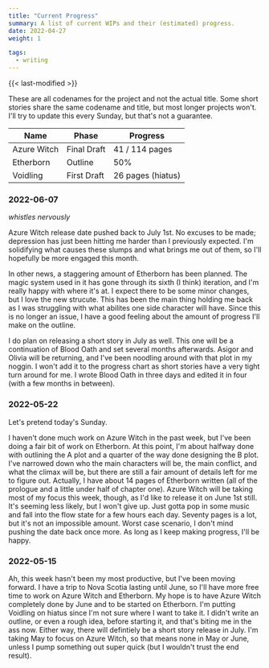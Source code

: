 ```yaml
---
title: "Current Progress"
summary: A list of current WIPs and their (estimated) progress.
date: 2022-04-27
weight: 1

tags:
  - writing
---
```


{{< last-modified >}}

These are all codenames for the project and not the actual title.  Some short stories share the same codename and title, but most longer projects won't.  I'll try to update this every Sunday, but that's not a guarantee.

| Name        | Phase       | Progress          |
| ----------- | ----------- | ----------------- |
| Azure Witch | Final Draft | 41 / 114 pages    |
| Etherborn   | Outline     | 50%               |
| Voidling    | First Draft | 26 pages (hiatus) |

### 2022-06-07

*whistles nervously*

Azure Witch release date pushed back to July 1st.  No excuses to be made; depression has just been hitting me harder than I previously expected.  I'm solidifying what causes these slumps and what brings me out of them, so I'll hopefully be more engaged this month.

In other news, a staggering amount of Etherborn has been planned.  The magic system used in it has gone through its sixth (I think) iteration, and I'm really happy with where it's at.  I expect there to be some minor changes, but I love the new strucute.  This has been the main thing holding me back as I was struggling with what abilites one side character will have.  Since this is no longer an issue, I have a good feeling about the amount of progress I'll make on the outline.

I do plan on releasing a short story in July as well.  This one will be a continuation of Blood Oath and set several months afterwards.  Asigor and Olivia will be returning, and I've been noodling around with that plot in my noggin.  I won't add it to the progress chart as short stories have a very tight turn around for me.  I wrote Blood Oath in three days and edited it in four (with a few months in between).

### 2022-05-22

Let's pretend today's Sunday.

I haven't done much work on Azure Witch in the past week, but I've been doing a fair bit of work on Etherborn.  At this point, I'm about halfway done with outlining the A plot and a quarter of the way done designing the B plot.  I've narrowed down who the main characters will be, the main conflict, and what the climax will be, but there are still a fair amount of details left for me to figure out.  Actually, I have about 14 pages of Etherborn written (all of the prologue and a little under half of chapter one).  Azure Witch will be taking most of my focus this week, though, as I'd like to release it on June 1st still.  It's seeming less likely, but I won't give up.  Just gotta pop in some music and fall into the flow state for a few hours each day.  Seventy pages is a lot, but it's not an impossible amount.  Worst case scenario, I don't mind pushing the date back once more.  As long as I keep making progress, I'll be happy.

### 2022-05-15

Ah, this week hasn't been my most productive, but I've been moving forward.  I have a trip to Nova Scotia lasting until June, so I'll have more free time to work on Azure Witch and Etherborn.  My hope is to have Azure Witch completely done by June and to be started on Etherborn.  I'm putting Voidling on hiatus since I'm not sure where I want to take it.  I didn't write an outline, or even a rough idea, before starting it, and that's biting me in the ass now.  Either way, there will defintiely be a short story release in July.  I'm taking May to focus on Azure Witch, so that means none in May or June, unless I pump something out super quick (but I wouldn't trust the end result).
